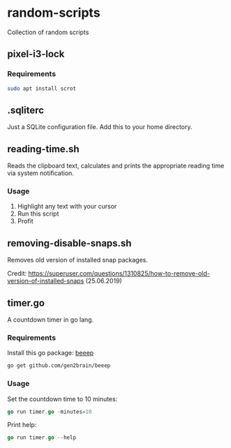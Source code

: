 # random-scripts

Collection of random scripts 

## pixel-i3-lock

### Requirements

```sh
sudo apt install scrot
```

## .sqliterc

Just a SQLite configuration file. Add this to your home directory.

## reading-time.sh

Reads the clipboard text, calculates and prints the appropriate reading time via system notification.

### Usage

1. Highlight any text with your cursor
2. Run this script
3. Profit

## removing-disable-snaps.sh

Removes old version of installed snap packages.

Credit: https://superuser.com/questions/1310825/how-to-remove-old-version-of-installed-snaps (25.06.2019)

## timer.go

A countdown timer in go lang.

### Requirements

Install this go package: [beeep](https://github.com/gen2brain/beeep)

```sh
go get github.com/gen2brain/beeep
```

### Usage

Set the countdown time to 10 minutes:

```go
go run timer.go -minutes=10
```

Print help:

```go
go run timer.go --help
```
